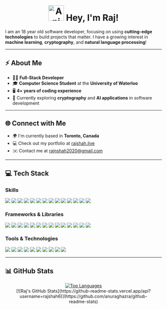<div align="center">
  <h1 style="animation: wave 2s infinite;">
    <img src="https://iam-weijie.github.io/wave/hand-emoji.svg" alt="Animated Emoji" width="50" height="50">    Hey, I'm Raj!
  </h1>
  
</div>

I am an 18 year old software developer, focusing on using **cutting-edge technologies** to build projects that matter. I have a growing interest in **machine learning**, **cryptography**, and **natural language processing**!

---

## ⚡ **About Me**
- 👨‍💻 **Full-Stack Developer**
- 🎓 **Computer Science Student** at the **University of Waterloo**
- 🖥️ **4+ years of coding experience**
- 🌱 Currently exploring **cryptography** and **AI applications** in software development
  
---

## 🌐 **Connect with Me**
- 🌍 I'm currently based in **Toronto, Canada**
- 💻 Check out my portfolio at [rajshah.live](https://www.rajshah.live)
- ✉️ Contact me at [rajnshah2020@gmail.com](mailto:rajnshah2020@gmail.com)

---

## 💻 **Tech Stack**

### Skills
<p>
  <img src="https://img.shields.io/badge/Python-3670A0?style=for-the-badge&logo=python&logoColor=ffdd54">
  <img src="https://img.shields.io/badge/Java-%23ED8B00.svg?style=for-the-badge&logo=openjdk&logoColor=white">
  <img src="https://img.shields.io/badge/C-%2300599C.svg?style=for-the-badge&logo=c&logoColor=white">
  <img src="https://img.shields.io/badge/C++-%2300599C.svg?style=for-the-badge&logo=c%2B%2B&logoColor=white">
  <img src="https://img.shields.io/badge/C%23-%23239120.svg?style=for-the-badge&logo=c-sharp&logoColor=white">
  <img src="https://img.shields.io/badge/TypeScript-%23007ACC.svg?style=for-the-badge&logo=typescript&logoColor=white">
  <img src="https://img.shields.io/badge/JavaScript-%23323330.svg?style=for-the-badge&logo=javascript&logoColor=%23F7DF1E">
  <img src="https://img.shields.io/badge/HTML5-%23E34F26.svg?style=for-the-badge&logo=html5&logoColor=white">
  <img src="https://img.shields.io/badge/CSS3-%231572B6.svg?style=for-the-badge&logo=css3&logoColor=white">
  <img src="https://img.shields.io/badge/SQL-%2307405e.svg?style=for-the-badge&logo=sqlite&logoColor=white">
  <img src="https://img.shields.io/badge/Racket-%23008080.svg?style=for-the-badge&logo=racket&logoColor=white">
  <img src="https://img.shields.io/badge/Scheme-%23008080.svg?style=for-the-badge&logo=scheme&logoColor=white">
  <img src="https://img.shields.io/badge/Haskell-%235D4F85.svg?style=for-the-badge&logo=haskell&logoColor=white">
  <img src="https://img.shields.io/badge/R-%23276DC3.svg?style=for-the-badge&logo=r&logoColor=white">
</p>

### Frameworks & Libraries
<p>
  <img src="https://img.shields.io/badge/React-%2320232a.svg?style=for-the-badge&logo=react&logoColor=%2361DAFB">
  <img src="https://img.shields.io/badge/Svelte-%23FF3E00.svg?style=for-the-badge&logo=svelte&logoColor=white">
  <img src="https://img.shields.io/badge/Flask-%23000.svg?style=for-the-badge&logo=flask&logoColor=white">
  <img src="https://img.shields.io/badge/Next.js-black?style=for-the-badge&logo=next.js&logoColor=white">
  <img src="https://img.shields.io/badge/Node.js-6DA55F?style=for-the-badge&logo=node.js&logoColor=white">
  <img src="https://img.shields.io/badge/Tailwind%20CSS-06B6D4.svg?style=for-the-badge&logo=Tailwind-CSS&logoColor=white">
  <img src="https://img.shields.io/badge/Vite-646CFF.svg?style=for-the-badge&logo=Vite&logoColor=white">
  <img src="https://img.shields.io/badge/Apache-D22128.svg?style=for-the-badge&logo=apache&logoColor=white">
  <img src="https://img.shields.io/badge/PyTorch-%23EE4C2C.svg?style=for-the-badge&logo=PyTorch&logoColor=white">
  <img src="https://img.shields.io/badge/scikit--learn-%23F7931E.svg?style=for-the-badge&logo=scikit-learn&logoColor=white">
  <img src="https://img.shields.io/badge/Angular-DD0031.svg?style=for-the-badge&logo=angular&logoColor=white">
  <img src="https://img.shields.io/badge/Tkinter-%23007ACC.svg?style=for-the-badge&logo=tkinter&logoColor=white">
  <img src="https://img.shields.io/badge/PyGame-%23005600.svg?style=for-the-badge&logo=pygame&logoColor=white">
  <img src="https://img.shields.io/badge/Bootstrap-563D7C.svg?style=for-the-badge&logo=bootstrap&logoColor=white">
</p>

### Tools & Technologies
<p>
  <img src="https://img.shields.io/badge/Git-%23F05033.svg?style=for-the-badge&logo=git&logoColor=white">
  <img src="https://img.shields.io/badge/Linux-FCC624?style=for-the-badge&logo=linux&logoColor=black">
  <img src="https://img.shields.io/badge/OpenCV-%23white.svg?style=for-the-badge&logo=opencv&logoColor=black">
  <img src="https://img.shields.io/badge/GCP-%234285F4.svg?style=for-the-badge&logo=google-cloud&logoColor=white">
  <img src="https://img.shields.io/badge/Cohere%20API-%23008080.svg?style=for-the-badge&logo=cohere&logoColor=white">
  <img src="https://img.shields.io/badge/SQLite-%2307405e.svg?style=for-the-badge&logo=sqlite&logoColor=white">
  <img src="https://img.shields.io/badge/SQLAlchemy-%23D71F00.svg?style=for-the-badge&logo=sqlalchemy&logoColor=white">
  <img src="https://img.shields.io/badge/npm-%23CB3837.svg?style=for-the-badge&logo=npm&logoColor=white">
  <img src="https://img.shields.io/badge/Firebase-ffcd34?style=for-the-badge&logo=firebase&logoColor=white">
  <img src="https://img.shields.io/badge/Vercel-%23000000.svg?style=for-the-badge&logo=vercel&logoColor=white">
</p>


---

## 📊 **GitHub Stats**

<div align="center">
  <a href="https://github.com/akramj13/github-readme-stats">
          <img src="https://github-readme-stats.vercel.app/api/top-langs/?username=rajshah6&layout=compact&theme=nightowl" alt="Top Languages">
        </a>
</div>
<div align="center">
      <div style="padding-left: 20px; padding-right: 20px;">
        [![Raj's GitHub Stats](https://github-readme-stats.vercel.app/api?username=rajshah6)](https://github.com/anuraghazra/github-readme-stats)
      </div>
</div>

